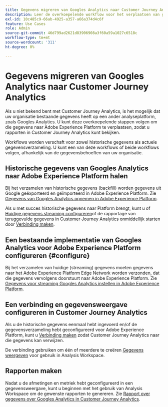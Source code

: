 ```yaml
---
title: Gegevens migreren van Googles Analytics naar Customer Journey Analytics
description: Leer de overkoepelende workflow voor het verplaatsen van gegevens van Googles Analytics naar Adobe Experience Platform en het weergeven van rapporten in Customer Journey Analytics.
exl-id: 10c485c9-66ab-4925-a357-a66a374d4c6f
feature: Use Cases
role: Admin
source-git-commit: 46d799ad2621d83906908a3f60a59a1027c6518c
workflow-type: tm+mt
source-wordcount: '311'
ht-degree: 0%

---
```


# Gegevens migreren van Googles Analytics naar Customer Journey Analytics

Als u niet bekend bent met Customer Journey Analytics, is het mogelijk dat uw organisatie bestaande gegevens heeft op een ander analyseplatform, zoals Googles Analytics. U kunt deze overkoepelende stappen volgen om die gegevens naar Adobe Experience Platform te verplaatsen, zodat u rapporten in Customer Journey Analytics kunt bekijken.

Workflows worden verschaft voor zowel historische gegevens als actuele gegevensverzameling. U kunt een van deze workflows of beide workflows volgen, afhankelijk van de gegevensbehoeften van uw organisatie.

## Historische gegevens van Googles Analytics naar Adobe Experience Platform halen

Bij het verzamelen van historische gegevens (backfill) worden gegevens uit Google geëxporteerd en geïmporteerd in Adobe Experience Platform. Zie [Gegevens van Googles Analytics opnemen in Adobe Experience Platform](backfill.md).

Als u met succes historische gegevens naar Platform brengt, kunt u of [Huidige gegevens streaming configureren](streaming.md)of de rapportage van teruggevulde gegevens in Customer Journey Analytics onmiddellijk starten door [Verbinding maken](/help/connections/create-connection.md).

## Een bestaande implementatie van Googles Analytics voor Adobe Experience Platform configureren {#configure}

Bij het verzamelen van huidige (streaming) gegevens moeten gegevens naar het Adobe Experience Platform Edge Network worden verzonden, dat die gegevens vervolgens doorstuurt naar Adobe Experience Platform. Zie [Gegevens voor streaming Googles Analytics instellen in Adobe Experience Platform](streaming.md).

## Een verbinding en gegevensweergave configureren in Customer Journey Analytics

Als u de historische gegevens eenmaal hebt ingevoerd en/of de gegevensverzameling hebt geconfigureerd voor Adobe Experience Platform, kunt u [Verbinding maken](/help/connections/create-connection.md) zodat Customer Journey Analytics naar die gegevens kan verwijzen.

De verbinding gebruiken om één of meerdere te creëren [Gegevens weergeven](/help/data-views/create-dataview.md) voor gebruik in Analysis Workspace.

## Rapporten maken

Nadat u de afmetingen en metriek hebt geconfigureerd in een gegevensweergave, kunt u beginnen met het gebruik van Analysis Workspace om de gewenste rapporten te genereren. Zie [Rapport over gegevens over Googles Analytics in Customer Journey Analytics](report.md).
